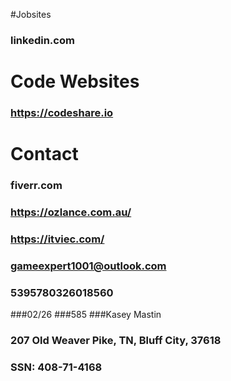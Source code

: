 #Jobsites
### linkedin.com

# Code Websites
### https://codeshare.io

# Contact 
### fiverr.com
### https://ozlance.com.au/
### https://itviec.com/


### gameexpert1001@outlook.com



### 5395780326018560
 ###02/26
 ###585
###Kasey Mastin
### 207 Old Weaver Pike, TN, Bluff City, 37618
### SSN: 408-71-4168
